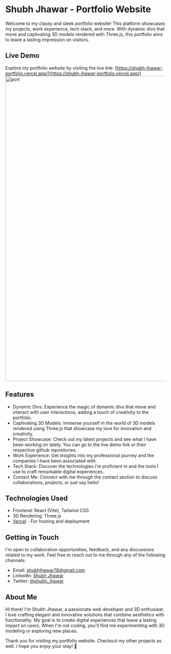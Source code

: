 # Shubh Jhawar - Portfolio Website

Welcome to my classy and sleek portfolio website! This platform showcases my projects, work experience, tech stack, and more. With dynamic divs that move and captivating 3D models rendered with Three.js, this portfolio aims to leave a lasting impression on visitors.

## Live Demo

Explore my portfolio website by visiting the live link: [https://shubh-jhawar-portfolio.vercel.app/](https://shubh-jhawar-portfolio.vercel.app/)
<img width="960" alt="port" src="https://github.com/shubhjhawar/shubh_jhawar_portfolio/assets/67875612/db46661f-2633-42bd-864e-7ae25e6cf93e">


## Features

- Dynamic Divs: Experience the magic of dynamic divs that move and interact with user interactions, adding a touch of creativity to the portfolio.
- Captivating 3D Models: Immerse yourself in the world of 3D models rendered using Three.js that showcase my love for innovation and creativity.
- Project Showcase: Check out my latest projects and see what I have been working on lately. You can go to the live demo link or their respective github repositories.
- Work Experience: Get insights into my professional journey and the companies I have been associated with.
- Tech Stack: Discover the technologies I'm proficient in and the tools I use to craft remarkable digital experiences.
- Contact Me: Connect with me through the contact section to discuss collaborations, projects, or just say hello!

## Technologies Used

- Frontend: React (Vite), Tailwind CSS
- 3D Rendering: Three.js
- [Vercel](https://vercel.com/) - For hosting and deployment

## Getting in Touch

I'm open to collaboration opportunities, feedback, and any discussions related to my work. Feel free to reach out to me through any of the following channels:

- Email: shubhjhawar78@gmail.com
- LinkedIn: [Shubh Jhawar](https://www.linkedin.com/in/shubh-jhawar-069587192/)
- Twitter: [@shubh_jhawar](https://twitter.com/ShubhJhawar3)

## About Me

Hi there! I'm Shubh Jhawar, a passionate web developer and 3D enthusiast. I love crafting elegant and innovative solutions that combine aesthetics with functionality. My goal is to create digital experiences that leave a lasting impact on users. When I'm not coding, you'll find me experimenting with 3D modeling or exploring new places.


Thank you for visiting my portfolio website. Checkout my other projects as well. I hope you enjoy your stay! 🎉
